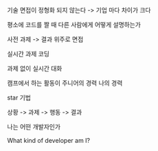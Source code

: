 
기술 면접이 정형화 되지 않는다 -> 기업 마다 차이가 크다

평소에 코드를 짤 때 다른 사람에게 어떻게 설명하는가 

사전 과제 -> 결과 위주로 면접

실시간 과제 코딩

과제 없이 실시간 대화

캠프에서 하는 활동이 주니어의 경력 나의 경력

star 기법

상황 -> 과제 -> 행동 -> 결과

나는 어떤 개발자인가

What kind of developer am I?